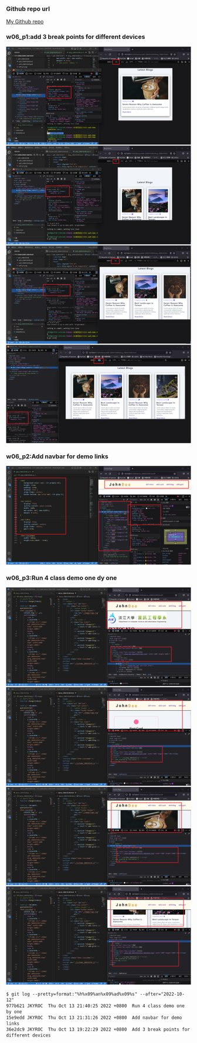 ### Github repo url

[My Github repo](https://github.com/JKYROC/1111-sweb-demo-208410349.git)

### w06_p1:add 3 break points for different devices

![](w06-p1-1.png)
![](w06-p1-2.png)
![](w06-p1-3.png)
![](w06-p1-4.png)


### w06_p2:Add navbar for demo links

![](w06-p2.png)



### w06_p3:Run 4 class demo one dy one


![](w06-p3-1.png)
![](w06-p3-2.png)
![](w06-p3-3.png)
![](w06-p3-4.png)
```
$ git log --pretty=format:"%h%x09%an%x09%ad%x09%s" --after="2022-10-12"
977b621 JKYROC  Thu Oct 13 21:40:25 2022 +0800  Run 4 class demo one by one
15e9edd JKYROC  Thu Oct 13 21:31:26 2022 +0800  Add navbar for demo links
36e2dc9 JKYROC  Thu Oct 13 19:22:29 2022 +0800  Add 3 break points for different devices
```
